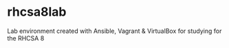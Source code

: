 # rhcsa8lab
Lab environment created with Ansible, Vagrant &amp; VirtualBox for studying for the RHCSA 8
